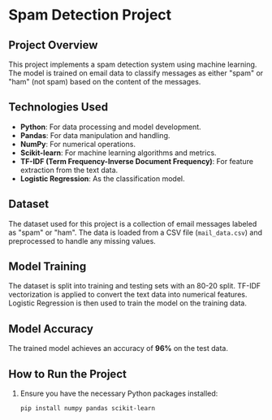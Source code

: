 # Spam Detection Project

## Project Overview
This project implements a spam detection system using machine learning. The model is trained on email data to classify messages as either "spam" or "ham" (not spam) based on the content of the messages.

## Technologies Used
- **Python**: For data processing and model development.
- **Pandas**: For data manipulation and handling.
- **NumPy**: For numerical operations.
- **Scikit-learn**: For machine learning algorithms and metrics.
- **TF-IDF (Term Frequency-Inverse Document Frequency)**: For feature extraction from the text data.
- **Logistic Regression**: As the classification model.

## Dataset
The dataset used for this project is a collection of email messages labeled as "spam" or "ham". The data is loaded from a CSV file (`mail_data.csv`) and preprocessed to handle any missing values.

## Model Training
The dataset is split into training and testing sets with an 80-20 split. TF-IDF vectorization is applied to convert the text data into numerical features. Logistic Regression is then used to train the model on the training data.

## Model Accuracy
The trained model achieves an accuracy of **96%** on the test data.

## How to Run the Project
1. Ensure you have the necessary Python packages installed:
   ```bash
   pip install numpy pandas scikit-learn
